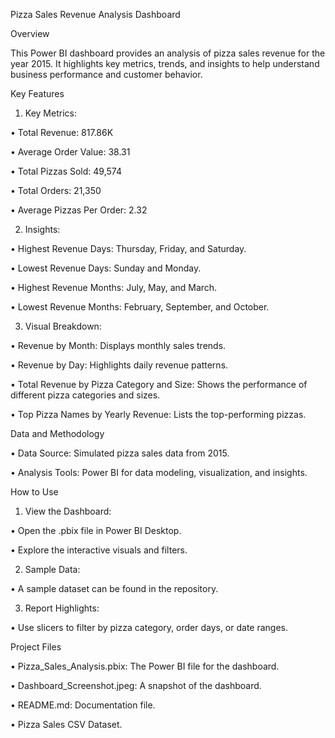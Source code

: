 Pizza Sales Revenue Analysis Dashboard

Overview

This Power BI dashboard provides an analysis of pizza sales revenue for the year 2015. It highlights key metrics, trends, and insights to help understand business performance and customer behavior.


Key Features

1. Key Metrics:

• Total Revenue: 817.86K

• Average Order Value: 38.31

• Total Pizzas Sold: 49,574

• Total Orders: 21,350

• Average Pizzas Per Order: 2.32

2. Insights:

• Highest Revenue Days: Thursday, Friday, and Saturday.

• Lowest Revenue Days: Sunday and Monday.

• Highest Revenue Months: July, May, and March.

• Lowest Revenue Months: February, September, and October.

3. Visual Breakdown:

• Revenue by Month: Displays monthly sales trends.

• Revenue by Day: Highlights daily revenue patterns.

• Total Revenue by Pizza Category and Size: Shows the performance of different pizza categories and sizes.

• Top Pizza Names by Yearly Revenue: Lists the top-performing pizzas.


Data and Methodology

• Data Source: Simulated pizza sales data from 2015.

• Analysis Tools: Power BI for data modeling, visualization, and insights.


How to Use

1. View the Dashboard:

• Open the .pbix file in Power BI Desktop.

• Explore the interactive visuals and filters.

2. Sample Data:

• A sample dataset can be found in the repository.

3. Report Highlights:

• Use slicers to filter by pizza category, order days, or date ranges.



Project Files

• Pizza_Sales_Analysis.pbix: The Power BI file for the dashboard.

• Dashboard_Screenshot.jpeg: A snapshot of the dashboard.

• README.md: Documentation file.

• Pizza Sales CSV Dataset.
